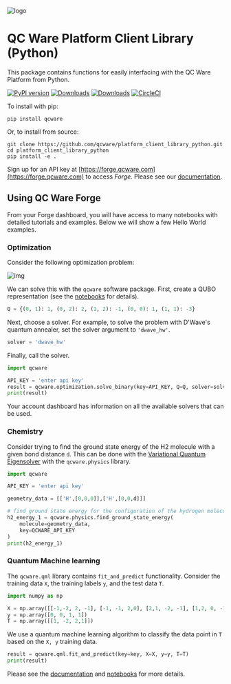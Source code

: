 
![logo](http://qcwareco.wpengine.com/wp-content/uploads/2019/08/qc-ware-logo-11.png)

# QC Ware Platform Client Library (Python)

This package contains functions for easily interfacing with the QC Ware
Platform from Python.

[![PyPI version](https://badge.fury.io/py/qcware.svg)](https://badge.fury.io/py/qcware) [![Downloads](https://pepy.tech/badge/qcware)](https://pepy.tech/project/qcware) [![Downloads](https://pepy.tech/badge/qcware/month)](https://pepy.tech/project/qcware/month) [![CircleCI](https://circleci.com/gh/qcware/platform_client_library_python.svg?style=svg)](https://circleci.com/gh/qcware/platform_client_library_python)

To install with pip:
```shell
pip install qcware
```
Or, to install from source:
```shell
git clone https://github.com/qcware/platform_client_library_python.git
cd platform_client_library_python
pip install -e .
```

Sign up for an API key at [https://forge.qcware.com](https://forge.qcware.com) to access *Forge*. Please see our [documentation](https://qcware.readthedocs.io).

## Using QC Ware Forge
From your Forge dashboard, you will have access to many notebooks with detailed tutorials and examples. Below we will show a few Hello World examples.

### Optimization
Consider the following optimization problem: 

![img](https://latex.codecogs.com/png.latex?$$x^*&space;=&space;\min_{x\in&space;\{0,&space;1&space;\}^3}&space;\left(x_0&space;x_1&space;&plus;&space;2x_0x_2&space;-&space;x_1x_2&space;&plus;&space;x_0&space;-&space;3x_1\right)$$)

We can solve this with the `qcware` software package. First, create a QUBO representation (see the [notebooks](https://forge.qcware.com) for details).
```python
Q = {(0, 1): 1, (0, 2): 2, (1, 2): -1, (0, 0): 1, (1, 1): -3}
``` 
Next, choose a solver. For example, to solve the problem with D'Wave's quantum annealer, set the solver argument to `'dwave_hw'`.
```python
solver = 'dwave_hw'
```
Finally, call the solver.
```python
import qcware

API_KEY = 'enter api key'
result = qcware.optimization.solve_binary(key=API_KEY, Q=Q, solver=solver)
print(result)
```
Your account dashboard has information on all the available solvers that can be used.

### Chemistry
Consider trying to find the ground state energy of the H2 molecule with a given bond distance `d`. This can be done with the [Variational Quantum Eigensolver](https://arxiv.org/abs/1304.3061) with the `qcware.physics` library.

```python
import qcware 

API_KEY = 'enter api key'

geometry_data = [['H',[0,0,0]],['H',[0,0,d]]]

# find ground state energy for the configuration of the hydrogen molecule provided
h2_energy_1 = qcware.physics.find_ground_state_energy(
    molecule=geometry_data,
    key=QCWARE_API_KEY
)
print(h2_energy_1) 
```

### Quantum Machine learning
The `qcware.qml` library contains `fit_and_predict` functionality. Consider the training data `X`, the training labels `y`, and the test data `T`.

```python
import numpy as np

X = np.array([[-1,-2, 2, -1], [-1, -1, 2,0], [2,1, -2, -1], [1,2, 0, -1]])
y = np.array([0, 0, 1, 1])
T = np.array([[1, -2, 2,1]])
```

We use a quantum machine learning algorithm to classify the data point in `T` based on the `X, y` training data.

```python
result = qcware.qml.fit_and_predict(key=key, X=X, y=y, T=T)
print(result)
```

Please see the [documentation](https://qcware.readthedocs.io) and [notebooks](https://forge.qcware.com) for more details.
